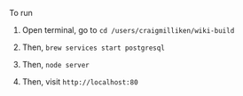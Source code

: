 To run

1. Open terminal, go to `cd /users/craigmilliken/wiki-build`

2. Then, `brew services start postgresql`

3. Then, `node server`

4. Then, visit `http://localhost:80`